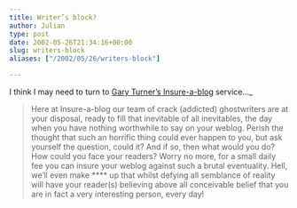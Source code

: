 ```yaml
---
title: Writer’s block?
author: Julian
type: post
date: 2002-05-26T21:34:16+00:00
slug: writers-block 
aliases: ["/2002/05/26/writers-block"]

---
```

I think I may need to turn to <a href="https://www.garyturner.net/2002_05_01_archive.html#85103444" target="_blank">Gary Turner&#8217;s Insure-a-blog</a> service&#8230;_</p> 

> Here at Insure-a-blog our team of crack (addicted) ghostwriters are at your disposal, ready to fill that inevitable of all inevitables, the day when you have nothing worthwhile to say on your weblog. Perish the thought that such an horrific thing could ever happen to you, but ask yourself the question, could it? And if so, then what would you do? How could you face your readers? Worry no more, for a small daily fee you can insure your weblog against such a brutal eventuality. Hell, we&#8217;ll even make \**** up that whilst defying all semblance of reality will have your reader(s) believing above all conceivable belief that you are in fact a very interesting person, every day!

</i>